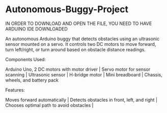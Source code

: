 # Autonomous-Buggy-Project

IN ORDER TO DOWNLOAD AND OPEN THE FILE, YOU NEED TO HAVE ARDUINO IDE DOWNLOADED

An autonomous Arduino buggy that detects obstacles using an ultrasonic sensor mounted on a servo. It controls two DC motors to move forward, turn left/right, or turn around based on obstacle distance readings.

Components Used:

Arduino Uno,
2 DC motors with motor driver |
Servo motor for sensor scanning |
Ultrasonic sensor |
H-bridge motor |
Mini breadboard |
Chassis, wheels, and battery pack

Features:

Moves forward automatically |
Detects obstacles in front, left, and right |
Chooses optimal path to avoid obstacles |
